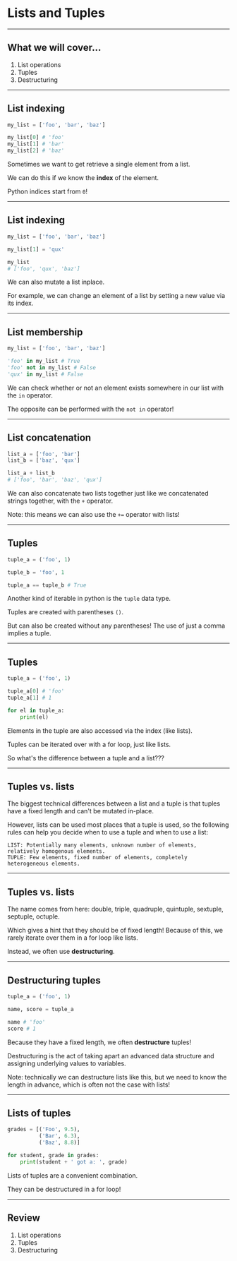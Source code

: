 # Lists and Tuples
<!-- _class: lead -->

---

## What we will cover...

1. List operations
2. Tuples
3. Destructuring

---

## List indexing
<!-- _class: sidecode -->

```python
my_list = ['foo', 'bar', 'baz']

my_list[0] # 'foo'
my_list[1] # 'bar'
my_list[2] # 'baz'
```

Sometimes we want to get retrieve a single element from a list.

We can do this if we know the **index** of the element.

Python indices start from `0`!

---


## List indexing
<!-- _class: sidecode -->

```python
my_list = ['foo', 'bar', 'baz']

my_list[1] = 'qux'

my_list
# ['foo', 'qux', 'baz']
```

We can also mutate a list inplace.

For example, we can change an element of a list by setting a new value via its index.

---


## List membership
<!-- _class: sidecode -->

```python
my_list = ['foo', 'bar', 'baz']

'foo' in my_list # True
'foo' not in my_list # False
'qux' in my_list # False
```

We can check whether or not an element exists somewhere in our list with the `in` operator.

The opposite can be performed with the `not in` operator!

---


## List concatenation
<!-- _class: sidecode -->

```python
list_a = ['foo', 'bar']
list_b = ['baz', 'qux']

list_a + list_b
# ['foo', 'bar', 'baz', 'qux']
```

We can also concatenate two lists together just like we concatenated strings together, with the `+` operator.

Note: this means we can also use the `+=` operator with lists!

---

## Tuples
<!-- _class: sidecode -->

```python
tuple_a = ('foo', 1)

tuple_b = 'foo', 1

tuple_a == tuple_b # True
```

Another kind of iterable in python is the `tuple` data type.

Tuples are created with parentheses `()`.

But can also be created without any parentheses! The use of just a comma implies a tuple.

---

## Tuples
<!-- _class: sidecode -->

```python
tuple_a = ('foo', 1)

tuple_a[0] # 'foo'
tuple_a[1] # 1

for el in tuple_a:
    print(el)

```

Elements in the tuple are also accessed via the index (like lists).

Tuples can be iterated over with a for loop, just like lists.

So what's the difference between a tuple and a list???


---

## Tuples vs. lists

The biggest technical differences between a list and a tuple is that tuples have a fixed length and can't be mutated in-place.

However, lists can be used most places that a tuple is used, so the following rules can help you decide when to use a tuple and when to use a list:

    LIST: Potentially many elements, unknown number of elements, relatively homogenous elements.
    TUPLE: Few elements, fixed number of elements, completely heterogeneous elements.

---

## Tuples vs. lists

The name comes from here: double, triple, quadruple, quintuple, sextuple, septuple, octuple.

Which gives a hint that they should be of fixed length! Because of this, we rarely iterate over them in a for loop like lists.

Instead, we often use **destructuring**.

---

## Destructuring tuples
<!-- _class: sidecode -->

```python
tuple_a = ('foo', 1)

name, score = tuple_a

name # 'foo'
score # 1
```

Because they have a fixed length, we often **destructure** tuples!

Destructuring is the act of taking apart an advanced data structure and assigning underlying values to variables.

Note: technically we can destructure lists like this, but we need to know the length in advance, which is often not the case with lists!

---

## Lists of tuples
<!-- _class: sidecode -->

```python
grades = [('Foo', 9.5),
          ('Bar', 6.3),
          ('Baz', 8.8)]

for student, grade in grades:
    print(student + ' got a: ', grade)
```

Lists of tuples are a convenient combination.

They can be destructured in a for loop!

---


## Review

1. List operations
2. Tuples
3. Destructuring
